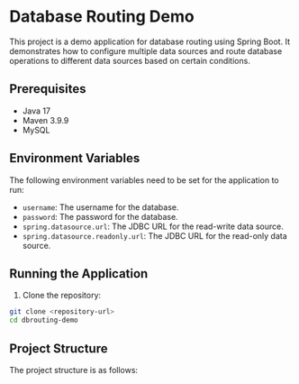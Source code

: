 # Database Routing Demo

This project is a demo application for database routing using Spring Boot. It demonstrates how to configure multiple data sources and route database operations to different data sources based on certain conditions.

## Prerequisites

- Java 17
- Maven 3.9.9
- MySQL

## Environment Variables

The following environment variables need to be set for the application to run:

- `username`: The username for the database.
- `password`: The password for the database.
- `spring.datasource.url`: The JDBC URL for the read-write data source.
- `spring.datasource.readonly.url`: The JDBC URL for the read-only data source.

## Running the Application

1. Clone the repository:

```sh
git clone <repository-url>
cd dbrouting-demo
```

## Project Structure

The project structure is as follows:

